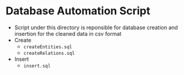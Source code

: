 # Database Automation Script
- Script under this directory is reponsible for database creation and insertion for the cleaned data in csv format
- Create
    - ```createEntities.sql```
    - ```createRelations.sql```
- Insert
    - ```insert.sql```